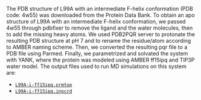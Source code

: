 The PDB structure of L99A with an intermediate F-helix conformation (PDB code: 4w55) was downloaded from the Protein Data Bank. To obtain an apo structure of L99A with an intermediate F-helix conformation, we passed 4w55 through pdbfixer to remove the ligand and the water molecules, then to add the missing heavy atoms. We used PDB2PQR server to protonate the resulting PDB structure at pH 7 and to rename the residue/atom according to AMBER naming scheme. Then, we converted the resulting pqr file to a PDB file using Parmed. Finally, we parametrized and solvated the system with YANK, where the protein was modeled using AMBER ff15ipq and TIP3P water model. The output files used to run MD simulations on this system are:

- [`L99A-i-ff15ipq.prmtop`](L99A-i-ff15ipq.prmtop)
- [`L99A-i-ff15ipq.inpcrd`](L99A-c-ff15ipq.inpcrd)
